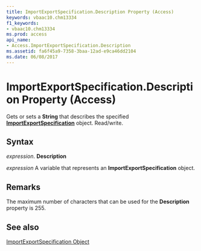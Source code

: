 ```yaml
---
title: ImportExportSpecification.Description Property (Access)
keywords: vbaac10.chm13334
f1_keywords:
- vbaac10.chm13334
ms.prod: access
api_name:
- Access.ImportExportSpecification.Description
ms.assetid: fa6f45a9-7358-3baa-12ad-e9ca46dd2104
ms.date: 06/08/2017
---
```



# ImportExportSpecification.Description Property (Access)

Gets or sets a  **String** that describes the specified **[ImportExportSpecification](Access.ImportExportSpecification.md)** object. Read/write.


## Syntax

 _expression_. **Description**

 _expression_ A variable that represents an **ImportExportSpecification** object.


## Remarks

The maximum number of characters that can be used for the  **Description** property is 255.


## See also


[ImportExportSpecification Object](Access.ImportExportSpecification.md)

